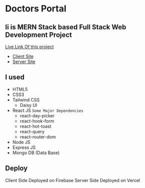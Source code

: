 # Doctors Portal

## Ii is MERN Stack based Full Stack Web Development Project

[Live Link Of this project]("https://doctors-portal-4bf91.web.app/")

* [Client Site]("https://github.com/Sajib-Debnath/doctors-portal-client")
* [Server Site]("https://github.com/Sajib-Debnath/doctors-portal-server")


## I used 
* HTML5
* CSS3
* Tailwind CSS
    * Daisy UI
* React JS
    `Some Major Dependencies`
    * react-day-picker
    * react-hook-form
    * react-hot-toast
    * react-query
    * react-router-dom
* Node JS
* Express JS
* Mongo DB (Data Base)


## Deploy
Client Side Deployed on Firebase
Server Side Deployed on Vercel

